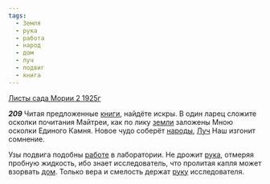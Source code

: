 ```yaml
---
tags:
  - Земля
  - рука
  - работа
  - народ
  - дом
  - луч
  - подвиг
  - книга
---
```


[Листы сада Мории 2 1925г](/agni/1925)

___209___
Читая предложенные [книги](/tag/#книга), найдёте искры. В один ларец сложите осколки почитания Майтреи, как по лику [земли](/tag/#Земля) заложены Мною осколки Единого Камня. Новое чудо соберёт [народы](/tag/#народ), [Луч](/tag/#луч) Наш изгонит сомнение.   

Узы подвига подобны [работе](/tag/#работа) в лаборатории. Не дрожит [рука](/tag/#рука), отмеряя пробную жидкость, ибо знает исследователь, что пролитая капля может взорвать [дом](/tag/#дом). Только вера и смелость держат [руку](/tag/#рука) исследователя.   

